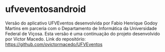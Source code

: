# ufveventosandroid
Versão do aplicativo UFVEventos desenvolvida por Fabio Henrique Godoy Martins em parceria com o Departamento de Informática da Universidade Federal de Viçosa.
Esta versão é uma continuação do projeto desenvolvido por Victor Macedo. Link do repositório:
https://github.com/ovictormacedo/UFVEventos
